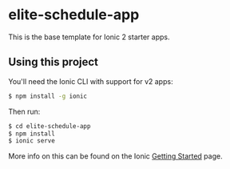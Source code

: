 elite-schedule-app
=====================

This is the base template for Ionic 2 starter apps.

## Using this project

You'll need the Ionic CLI with support for v2 apps:

```bash
$ npm install -g ionic
```

Then run:

```bash
$ cd elite-schedule-app
$ npm install
$ ionic serve
```

More info on this can be found on the Ionic [Getting Started](http://ionicframework.com/docs/v2/getting-started/) page.
